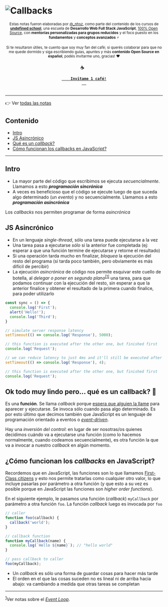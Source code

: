 # ![Callbacks](https://i.imgur.com/5dD9fD4.png)

<div align="center">  
  <p align="center">
  <sub>
    Estas notas fueron elaboradas por <a href="https://twitter.com/_nhsz" target="_blank" rel="noreferrer noopener">@_nhsz</a>, como parte del contenido de los cursos de <a href="https://undefinedschool.io/" target="_blank" rel="noreferrer noopener"><strong>undefined school</strong></a>, una escuela de <strong>Desarrollo Web Full Stack JavaScript</strong>, <a href="https://github.com/undefinedschool/" target="_blank" rel="noreferrer noopener">100% Open Source</a>, con <strong>mentorías personalizadas para grupos reducidos</strong> y el foco puesto en los <strong>fundamentos</strong> y <strong>conceptos avanzados</strong> ⚡
  </sub>
  </p>
  
  <p align="center">
  <sub>
    Si te resultaron útiles, te cuento que soy muy fan del café; si querés colaborar para que no me quede dormido y siga escribiendo guías, apuntes y más <strong>contenido Open Source en español</strong>, podés invitarme uno, gracias! ❤️
  </sub>
  </p>
  
  <h4 align="center">
  ☕
  <code> 
  <a mp-mode="dftl" href="https://www.mercadopago.com.ar/checkout/v1/redirect?pref_id=243772354-b32a750f-2505-41c1-8e5e-9dcdb4536593" name="MP-payButton" class='blue-ar-l-rn-none'>
    <strong>Invitame 1 café!</strong>
  </a>
  </code>
  </h4>
  <hr>
</div>

👉 Ver [todas las notas](https://github.com/undefinedschool/notes)

## Contenido

- [Intro](https://github.com/undefinedschool/notes-callbacks#intro)
- [JS Asincrónico](https://github.com/undefinedschool/notes-callbacks#js-asincr%C3%B3nico)
- [Qué es un _callback_?](https://github.com/undefinedschool/notes-callbacks#ok-todo-muy-lindo-pero-qu%C3%A9-es-un-callback-)
- [Cómo funcionan los callbacks en JavaScript?](https://github.com/undefinedschool/notes-callbacks#c%C3%B3mo-funcionan-los-callbacks-en-javascript)

---

## Intro

- La mayor parte del código que escribimos se ejecuta _secuencialmente_. Llamamos a esto _**programación sincrónica**_
- A veces es beneficioso que el código se ejecute luego de que suceda algo determinado (un _evento_) y no secuencialmente. Llamamos a esto _**programación asincrónica**_

Los _callbacks_ nos permiten programar de forma _asincrónica_

## JS Asincrónico

- En un lenguaje _single-thread_, sólo una tarea puede ejecutarse a la vez
- Una tarea pasa a ejecutarse _sólo_ si la anterior fue completada (ej: esperar a que una función termine de ejecutarse y retorne el resultado)
- Si una operación tarda mucho en finalizar, _bloquea_ la ejecución del resto del programa (si tarda poco también, pero obviamente es más difícil de percibir)
- La ejecución _asincrónica_ de código nos permite esquivar este cuello de botella, al _delegar o poner en segundo plano_<sup id="cite_ref-1"><a href="#cite_note-1">[1]</a></sup> una tarea, para que podamos continuar con la ejecución del resto, sin esperar a que la anterior finalice y obtener el resultado de la primera cuando finalice, para poder utilizarlo

```js
const sync = () => {
  console.log('First');
  alert('Hello!');
  console.log('Third');
}
```

```js
// simulate server response latency
setTimeout(() => console.log('Response'), 5000);

// this function is executed after the other one, but finished first
console.log('Request');

// we can reduce latency to just 4ms and it'll still be executed after the 2nd function
setTimeout(() => console.log('Response'), 4);

// this function is executed after the other one, but finished first
console.log('Request');
```

## Ok todo muy lindo pero... qué es un callback? 🤔

Es una **función**. Se llama _callback_ porque [espera que alguien la llame](https://www.youtube.com/watch?v=StKVS0eI85I) para aparecer y ejecutarse. Se invoca sólo cuando pasa algo determinado. Es por esto último que decimos también que JavaScript es un lenguaje de programación orientado a eventos o [_event-driven_](https://en.wikipedia.org/wiki/Event-driven_programming).

Hay una _inversión del control_: en lugar de ser nosotras/os quienes decidimos cuándo va a ejecutarse una función (como lo hacemos normalmente, cuando codeamos secuencialmente), es otra función la que va a invocar a nuestro _callback_ en algún momento.

## ¿Cómo funcionan los _callbacks_ en JavaScript?

Recordemos que en JavaScript, las funciones son lo que llamamos [First-Class citizens](https://github.com/undefinedschool/notes-functions-first-class/) y esto nos permite tratarlas como cualquier otro valor, lo que incluye pasarlas por parámetro a otra función (y que esto a su vez es posible porque en JavaScript las funciones son _higher order functions_).

En el siguiente ejemplo, le pasamos una función (_callback_) `myCallback` por parámetro a otra función `foo`. La función _callback_ luego es invocada por `foo`

```js
// caller
function foo(callback) {
  callback('world');
}

// callback function
function myCallback(name) {
  console.log(`Hello ${name}`); // "hello world"
}

// pass callback to caller
foo(myCallback);
```

- Un _callback_ es sólo una forma de guardar cosas para hacer más tarde
- El orden en el que las cosas suceden no es lineal ni de arriba hacia abajo: va cambiando a medida que otras tareas se completan

---

<sup id="cite_note-1"><a href="#cite_ref-1">1</a></sup>Ver notas sobre el [_Event Loop_](https://github.com/undefinedschool/notes-event-loop).
